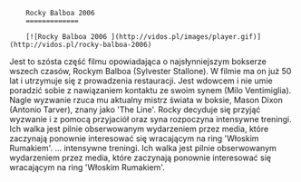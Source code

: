 
        Rocky Balboa 2006 
        =============
        
        [![Rocky Balboa 2006 ](http://vidos.pl/images/player.gif)](http://vidos.pl/rocky-balboa-2006)
        
        
 Jest to szósta część filmu opowiadająca o najsłynniejszym bokserze wszech czasów, Rockym Balboa (Sylvester Stallone). W filmie ma on już 50 lat i utrzymuje się z prowadzenia restauracji. Jest wdowcem i nie umie poradzić sobie z nawiązaniem kontaktu ze swoim synem (Milo Ventimiglia). Nagle wyzwanie rzuca mu aktualny mistrz świata w boksie, Mason Dixon (Antonio Tarver), znany jako 'The Line'. Rocky decyduje się przyjąć wyzwanie i z pomocą przyjaciół oraz syna rozpoczyna intensywne treningi. Ich walka jest pilnie obserwowanym wydarzeniem przez media, które zaczynają ponownie interesować się wracającym na ring 'Włoskim Rumakiem'.  ... intensywne treningi. Ich walka jest pilnie obserwowanym wydarzeniem przez media, które zaczynają ponownie interesować się wracającym na ring 'Włoskim Rumakiem'.
    